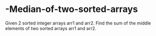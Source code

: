 # -Median-of-two-sorted-arrays
Given 2 sorted integer arrays arr1 and arr2. Find the sum of the middle elements of two sorted arrays arr1 and arr2.
